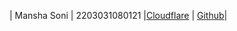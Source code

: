 | Mansha Soni | 2203031080121   |[Cloudflare](https://js-project-dka.pages.dev) | [Github](https://github.com/mansha-6/JS-Project)|